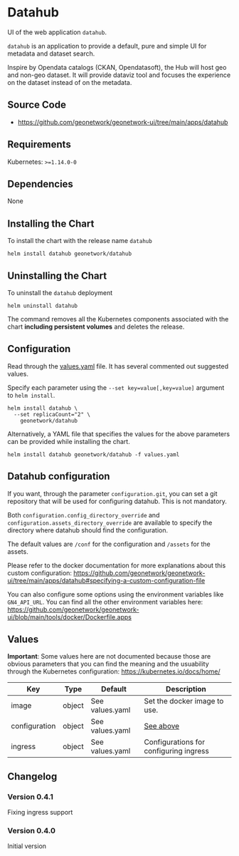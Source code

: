 # Datahub

UI of the web application `datahub`.

`datahub` is an application to provide a default, pure and simple UI for metadata and dataset search.

Inspire by Opendata catalogs (CKAN, Opendatasoft), the Hub will host geo and non-geo dataset. It will provide dataviz tool and focuses the experience on the dataset instead of on the metadata.

## Source Code

* https://github.com/geonetwork/geonetwork-ui/tree/main/apps/datahub

## Requirements

Kubernetes: `>=1.14.0-0`

## Dependencies

None

## Installing the Chart

To install the chart with the release name `datahub`

```console
helm install datahub geonetwork/datahub
```

## Uninstalling the Chart

To uninstall the `datahub` deployment

```console
helm uninstall datahub
```

The command removes all the Kubernetes components associated with the chart **including persistent volumes** and deletes the release.

## Configuration

Read through the [values.yaml](./values.yaml) file. It has several commented out suggested values.

Specify each parameter using the `--set key=value[,key=value]` argument to `helm install`.

```console
helm install datahub \
  --set replicaCount="2" \
    geonetwork/datahub
```

Alternatively, a YAML file that specifies the values for the above parameters can be provided while installing the chart.

```console
helm install datahub geonetwork/datahub -f values.yaml
```

## Datahub configuration

If you want, through the parameter `configuration.git`, you can set a git repository that will be used for configuring datahub. This is not mandatory.

Both `configuration.config_directory_override` and `configuration.assets_directory_override` are available to specify the directory where datahub should find the configuration.

The default values are `/conf` for the configuration and `/assets` for the assets.

Please refer to the docker documentation for more explanations about this custom configuration: https://github.com/geonetwork/geonetwork-ui/tree/main/apps/datahub#specifying-a-custom-configuration-file

You can also configure some options using the environment variables like `GN4_API_URL`. You can find all the other environment variables here: https://github.com/geonetwork/geonetwork-ui/blob/main/tools/docker/Dockerfile.apps

## Values

**Important**: Some values here are not documented because those are obvious parameters that you can find the meaning and the usuability through the Kubernetes configuration: https://kubernetes.io/docs/home/

| Key | Type | Default | Description |
|-----|------|---------|-------------|
| image | object | See values.yaml | Set the docker image to use. |
| configuration | object | See values.yaml | [See above](#datahub-configuration) |
| ingress | object | See values.yaml | Configurations for configuring ingress |

## Changelog

### Version 0.4.1

Fixing ingress support

### Version 0.4.0

Initial version
